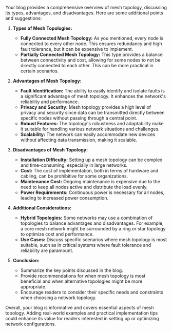 Your blog provides a comprehensive overview of mesh topology, discussing its types, advantages, and disadvantages. Here are some additional points and suggestions:

1. **Types of Mesh Topologies:**
   - **Fully Connected Mesh Topology:** As you mentioned, every node is connected to every other node. This ensures redundancy and high fault tolerance, but it can be expensive to implement.
   - **Partially Connected Mesh Topology:** This type provides a balance between connectivity and cost, allowing for some nodes to not be directly connected to each other. This can be more practical in certain scenarios.

2. **Advantages of Mesh Topology:**
   - **Fault Identification:** The ability to easily identify and isolate faults is a significant advantage of mesh topology. It enhances the network's reliability and performance.
   - **Privacy and Security:** Mesh topology provides a high level of privacy and security since data can be transmitted directly between specific nodes without passing through a central point.
   - **Robust Features:** The topology's robustness and adaptability make it suitable for handling various network situations and challenges.
   - **Scalability:** The network can easily accommodate new devices without affecting data transmission, making it scalable.

3. **Disadvantages of Mesh Topology:**
   - **Installation Difficulty:** Setting up a mesh topology can be complex and time-consuming, especially in large networks.
   - **Cost:** The cost of implementation, both in terms of hardware and cabling, can be prohibitive for some organizations.
   - **Maintenance Cost:** Ongoing maintenance is expensive due to the need to keep all nodes active and distribute the load evenly.
   - **Power Requirements:** Continuous power is necessary for all nodes, leading to increased power consumption.

4. **Additional Considerations:**
   - **Hybrid Topologies:** Some networks may use a combination of topologies to balance advantages and disadvantages. For example, a core mesh network might be surrounded by a ring or star topology to optimize cost and performance.
   - **Use Cases:** Discuss specific scenarios where mesh topology is most suitable, such as in critical systems where fault tolerance and reliability are paramount.

5. **Conclusion:**
   - Summarize the key points discussed in the blog.
   - Provide recommendations for when mesh topology is most beneficial and when alternative topologies might be more appropriate.
   - Encourage readers to consider their specific needs and constraints when choosing a network topology.

Overall, your blog is informative and covers essential aspects of mesh topology. Adding real-world examples and practical implementation tips could enhance its value for readers interested in setting up or optimizing network configurations.
